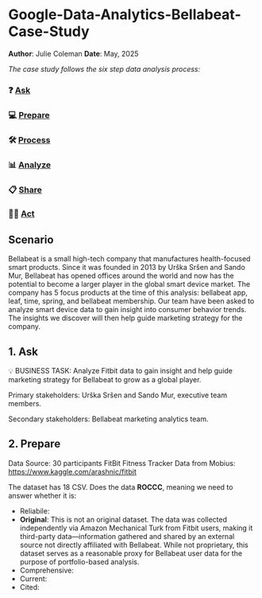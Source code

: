 # Google-Data-Analytics-Bellabeat-Case-Study

**Author**: Julie Coleman
**Date**: May, 2025

_The case study follows the six step data analysis process:_

### ❓ [Ask](#1-ask)
### 💻 [Prepare](#2-prepare)
### 🛠 [Process](#3-process)
### 📊 [Analyze](#4-analyze)
### 📋 [Share](#5-share)
### 🧗‍♀️ [Act](#6-act)

## Scenario
Bellabeat is a small high-tech company that manufactures health-focused smart products. Since it was founded in 2013 by Urška Sršen and Sando Mur, Bellabeat has opened offices around the world and now has the potential to become a larger player in the global smart device market. The company has 5 focus products at the time of this analysis: bellabeat app, leaf, time, spring, and bellabeat membership. Our team have been asked to analyze smart device data to gain insight into  consumer behavior trends. The insights we discover will then help guide marketing strategy for the company. 

## 1. Ask
💡 BUSINESS TASK: Analyze Fitbit data to gain insight and help guide marketing strategy for Bellabeat to grow as a global player.

Primary stakeholders: Urška Sršen and Sando Mur, executive team members.

Secondary stakeholders: Bellabeat marketing analytics team.

## 2. Prepare 
Data Source: 30 participants FitBit Fitness Tracker Data from Mobius: https://www.kaggle.com/arashnic/fitbit

The dataset has 18 CSV. Does the data **ROCCC**, meaning we need to answer whether it is:

- Reliabile:
- **Original**: This is not an original dataset. The data was collected independently via Amazon Mechanical Turk from Fitbit users, making it third-party data—information gathered and shared by an external source not directly affiliated with Bellabeat. While not proprietary, this dataset serves as a reasonable proxy for Bellabeat user data for the purpose of portfolio-based analysis.
- Comprehensive: 
- Current:
- Cited: 
